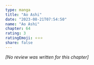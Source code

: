 ```yaml
---
type: manga
title: "Ao Ashi"
date: "2023-08-21T07:54:50"
name: "Ao Ashi"
chapter: 64
rating: 3
ratingEmoji: ⭐️⭐️⭐️
share: false
---
```


_[No review was written for this chapter]_
